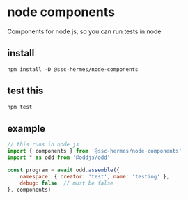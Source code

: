 # node components
Components for node js, so you can run tests in node

## install
```
npm install -D @ssc-hermes/node-components
```

## test this
```bash
npm test
```

## example

```js
// this runs in node js
import { components } from '@ssc-hermes/node-components'
import * as odd from '@oddjs/odd'

const program = await odd.assemble({
    namespace: { creator: 'test', name: 'testing' },
    debug: false  // must be false
}, components)
```
